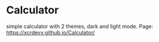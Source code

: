 # Calculator
simple calculator with 2 themes, dark and light mode.
Page: https://xcrdevv.github.io/Calculator/
